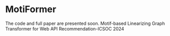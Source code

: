 # MotiFormer
The code and full paper are presented soon.
Motif-based Linearizing Graph Transformer for Web API Recommendation-ICSOC 2024
